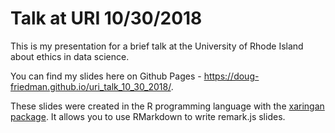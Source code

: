 # Talk at URI 10/30/2018
This is my presentation for a brief talk at the University of Rhode Island about ethics in data science.

You can find my slides here on Github Pages - https://doug-friedman.github.io/uri_talk_10_30_2018/.

These slides were created in the R programming language with the [xaringan package](https://github.com/yihui/xaringan). It allows you to use RMarkdown to write remark.js slides.

